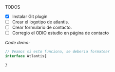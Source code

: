 TODOS
- [x] Instalar Git plugin
- [ ] Crear el logotipo de atlantis.
- [ ] Crear formulario de contacto.
- [ ] Corregio el ODIO estudio en página de contacto

_Code demo:_
```typescript
// Veamos si esto funciona, se deberia formatear
interface Atlantis{

}

```